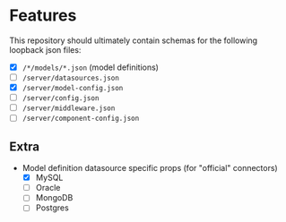 # Features
This repository should ultimately contain schemas for the following loopback json files:

* [x] `/*/models/*.json` (model definitions)
* [ ] `/server/datasources.json`
* [x] `/server/model-config.json`
* [ ] `/server/config.json`
* [ ] `/server/middleware.json`
* [ ] `/server/component-config.json` 

## Extra
* Model definition datasource specific props (for "official" connectors)
  * [x] MySQL
  * [ ] Oracle
  * [ ] MongoDB
  * [ ] Postgres
